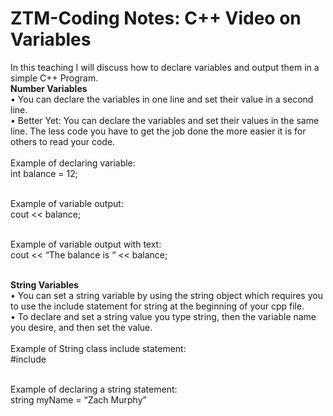 # ZTM-Coding Notes: C++ Video on Variables

In this teaching I will discuss how to declare variables and output them in a simple C++ Program. <br />
<b>Number Variables </b><br />
•	You can declare the variables in one line and set their value in a second line. <br />
•	Better Yet: You can declare the variables and set their values in the same line. The less code you have to get the job done the more easier it is for others to read your code. <br /><br />
Example of declaring variable:<br />
int balance = 12;<br /><br />

Example of variable output:<br />
cout << balance;<br /><br />

Example of variable output with text:<br />
cout << “The balance is “ << balance;<br /><br />

<b>String Variables</b><br />
•	You can set a string variable by using the string object which requires you to use the include statement for string at the beginning of your cpp file. <br />
•	To declare and set a string value you type string, then the variable name you desire, and then set the value. <br /><br />
Example of String class include statement:<br />
#include <string><br /><br />

Example of declaring a string statement:<br />
string myName = “Zach Murphy”<br />

